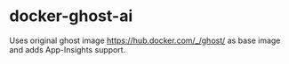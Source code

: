 # docker-ghost-ai
Uses original ghost image https://hub.docker.com/_/ghost/ as base image and adds App-Insights support.
